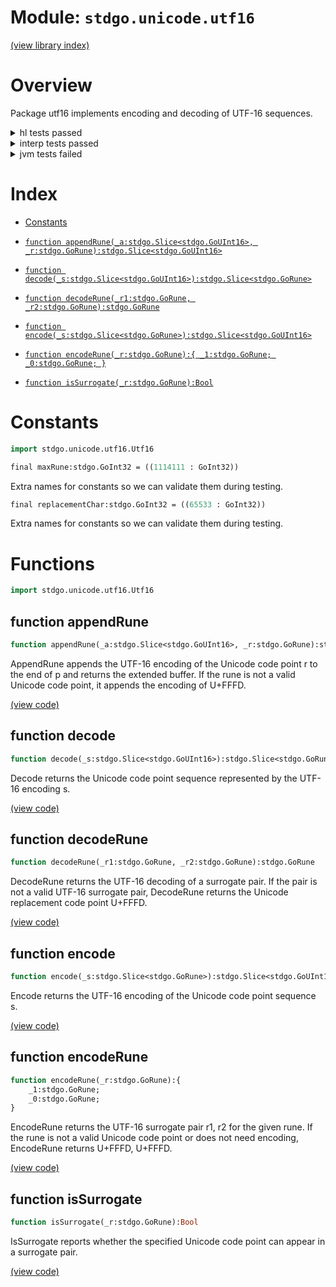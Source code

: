# Module: `stdgo.unicode.utf16`

[(view library index)](../../stdgo.md)


# Overview



Package utf16 implements encoding and decoding of UTF\-16 sequences.  

<details><summary>hl tests passed</summary>
<p>

```
=== RUN  TestConstants
--- PASS: TestConstants (%!s(float64=4.00543212890625e-05))

=== RUN  TestEncode
--- PASS: TestEncode (%!s(float64=0.0019478797912597656))

=== RUN  TestAppendRune
--- PASS: TestAppendRune (%!s(float64=0.00042510032653808594))

=== RUN  TestEncodeRune
--- PASS: TestEncodeRune (%!s(float64=2.193450927734375e-05))

=== RUN  TestDecode
--- PASS: TestDecode (%!s(float64=0.0017910003662109375))

=== RUN  TestDecodeRune
--- PASS: TestDecodeRune (%!s(float64=1.0013580322265625e-05))

=== RUN  TestIsSurrogate
--- PASS: TestIsSurrogate (%!s(float64=1.3113021850585938e-05))

```
</p>
</details>

<details><summary>interp tests passed</summary>
<p>

```
=== RUN  TestConstants
--- PASS: TestConstants (%!s(float64=2.4080276489257812e-05))

=== RUN  TestEncode
--- PASS: TestEncode (%!s(float64=0.0007340908050537109))

=== RUN  TestAppendRune
--- PASS: TestAppendRune (%!s(float64=0.00061798095703125))

=== RUN  TestEncodeRune
--- PASS: TestEncodeRune (%!s(float64=6.699562072753906e-05))

=== RUN  TestDecode
--- PASS: TestDecode (%!s(float64=0.00049591064453125))

=== RUN  TestDecodeRune
--- PASS: TestDecodeRune (%!s(float64=2.4080276489257812e-05))

=== RUN  TestIsSurrogate
--- PASS: TestIsSurrogate (%!s(float64=2.2172927856445312e-05))

```
</p>
</details>

<details><summary>jvm tests failed</summary>
<p>

```
IO.Overflow("write_ui16")
```
</p>
</details>


# Index


- [Constants](<#constants>)

- [`function appendRune(_a:stdgo.Slice<stdgo.GoUInt16>, _r:stdgo.GoRune):stdgo.Slice<stdgo.GoUInt16>`](<#function-appendrune>)

- [`function decode(_s:stdgo.Slice<stdgo.GoUInt16>):stdgo.Slice<stdgo.GoRune>`](<#function-decode>)

- [`function decodeRune(_r1:stdgo.GoRune, _r2:stdgo.GoRune):stdgo.GoRune`](<#function-decoderune>)

- [`function encode(_s:stdgo.Slice<stdgo.GoRune>):stdgo.Slice<stdgo.GoUInt16>`](<#function-encode>)

- [`function encodeRune(_r:stdgo.GoRune):{
	_1:stdgo.GoRune;
	_0:stdgo.GoRune;
}`](<#function-encoderune>)

- [`function isSurrogate(_r:stdgo.GoRune):Bool`](<#function-issurrogate>)

# Constants


```haxe
import stdgo.unicode.utf16.Utf16
```


```haxe
final maxRune:stdgo.GoInt32 = ((1114111 : GoInt32))
```



Extra names for constants so we can validate them during testing.  

```haxe
final replacementChar:stdgo.GoInt32 = ((65533 : GoInt32))
```



Extra names for constants so we can validate them during testing.  

# Functions


```haxe
import stdgo.unicode.utf16.Utf16
```


## function appendRune


```haxe
function appendRune(_a:stdgo.Slice<stdgo.GoUInt16>, _r:stdgo.GoRune):stdgo.Slice<stdgo.GoUInt16>
```



AppendRune appends the UTF\-16 encoding of the Unicode code point r
to the end of p and returns the extended buffer. If the rune is not
a valid Unicode code point, it appends the encoding of U\+FFFD.  

[\(view code\)](<./Utf16.hx#L129>)


## function decode


```haxe
function decode(_s:stdgo.Slice<stdgo.GoUInt16>):stdgo.Slice<stdgo.GoRune>
```



Decode returns the Unicode code point sequence represented
by the UTF\-16 encoding s.  

[\(view code\)](<./Utf16.hx#L142>)


## function decodeRune


```haxe
function decodeRune(_r1:stdgo.GoRune, _r2:stdgo.GoRune):stdgo.GoRune
```



DecodeRune returns the UTF\-16 decoding of a surrogate pair.
If the pair is not a valid UTF\-16 surrogate pair, DecodeRune returns
the Unicode replacement code point U\+FFFD.  

[\(view code\)](<./Utf16.hx#L77>)


## function encode


```haxe
function encode(_s:stdgo.Slice<stdgo.GoRune>):stdgo.Slice<stdgo.GoUInt16>
```



Encode returns the UTF\-16 encoding of the Unicode code point sequence s.  

[\(view code\)](<./Utf16.hx#L99>)


## function encodeRune


```haxe
function encodeRune(_r:stdgo.GoRune):{
	_1:stdgo.GoRune;
	_0:stdgo.GoRune;
}
```



EncodeRune returns the UTF\-16 surrogate pair r1, r2 for the given rune.
If the rune is not a valid Unicode code point or does not need encoding,
EncodeRune returns U\+FFFD, U\+FFFD.  

[\(view code\)](<./Utf16.hx#L88>)


## function isSurrogate


```haxe
function isSurrogate(_r:stdgo.GoRune):Bool
```



IsSurrogate reports whether the specified Unicode code point
can appear in a surrogate pair.  

[\(view code\)](<./Utf16.hx#L69>)


